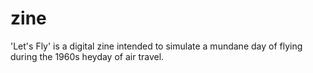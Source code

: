 # zine
'Let's Fly' is a digital zine intended to simulate a mundane day of flying during the 1960s heyday of air travel. 